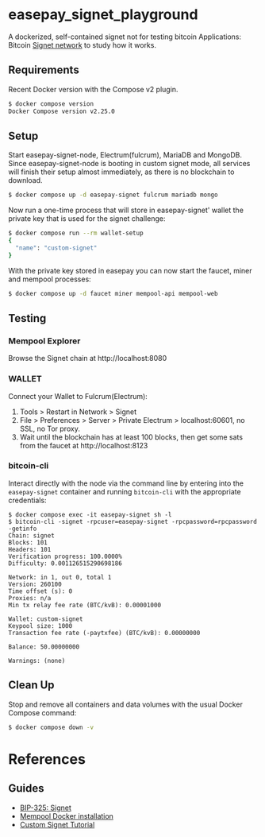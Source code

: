 # easepay_signet_playground
A dockerized, self-contained signet not for testing bitcoin Applications:  Bitcoin [Signet network](https://en.bitcoin.it/wiki/Signet) to study how it works.

## Requirements

Recent Docker version with the Compose v2 plugin.

```bash
$ docker compose version
Docker Compose version v2.25.0
```

## Setup

Start easepay-signet-node, Electrum(fulcrum), MariaDB and MongoDB.
Since easepay-signet-node is booting in custom signet mode, all services  will finish their setup almost immediately, as there is no blockchain to download.

```bash
$ docker compose up -d easepay-signet fulcrum mariadb mongo
```

Now run a one-time process that will store in easepay-signet' wallet the private key that is used for the signet challenge:

```bash
$ docker compose run --rm wallet-setup
{
  "name": "custom-signet"
}
```

With the private key stored in easepay you can now start the faucet, miner and mempool processes:

```bash
$ docker compose up -d faucet miner mempool-api mempool-web
```

## Testing

### Mempool Explorer

Browse the Signet chain at http://localhost:8080

### WALLET

Connect your Wallet to Fulcrum(Electrum):

1. Tools > Restart in Network > Signet
2. File > Preferences > Server > Private Electrum > localhost:60601, no SSL, no Tor proxy.
3. Wait until the blockchain has at least 100 blocks, then get some sats from the faucet at http://localhost:8123

### bitcoin-cli

Interact directly with the node via the command line by entering into the `easepay-signet` container and running `bitcoin-cli` with the appropriate credentials:

```shell
$ docker compose exec -it easepay-signet sh -l
$ bitcoin-cli -signet -rpcuser=easepay-signet -rpcpassword=rpcpassword -getinfo
Chain: signet
Blocks: 101
Headers: 101
Verification progress: 100.0000%
Difficulty: 0.001126515290698186

Network: in 1, out 0, total 1
Version: 260100
Time offset (s): 0
Proxies: n/a
Min tx relay fee rate (BTC/kvB): 0.00001000

Wallet: custom-signet
Keypool size: 1000
Transaction fee rate (-paytxfee) (BTC/kvB): 0.00000000

Balance: 50.00000000

Warnings: (none)
```


## Clean Up

Stop and remove all containers and data volumes with the usual Docker Compose command:

```bash
$ docker compose down -v
```


# References

## Guides

* [BIP-325: Signet](https://bips.xyz/325)
* [Mempool Docker installation](https://github.com/mempool/mempool/blob/master/docker/README.md)
* [Custom Signet Tutorial](https://en.bitcoin.it/wiki/Signet#Custom_Signet)
